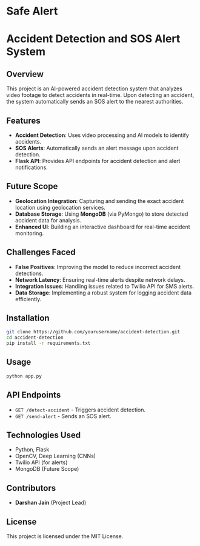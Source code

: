 # Safe Alert
# Accident Detection and SOS Alert System

## Overview
This project is an AI-powered accident detection system that analyzes video footage to detect accidents in real-time. Upon detecting an accident, the system automatically sends an SOS alert to the nearest authorities.

## Features
- **Accident Detection**: Uses video processing and AI models to identify accidents.
- **SOS Alerts**: Automatically sends an alert message upon accident detection.
- **Flask API**: Provides API endpoints for accident detection and alert notifications.

## Future Scope
- **Geolocation Integration**: Capturing and sending the exact accident location using geolocation services.
- **Database Storage**: Using **MongoDB** (via PyMongo) to store detected accident data for analysis.
- **Enhanced UI**: Building an interactive dashboard for real-time accident monitoring.

## Challenges Faced
- **False Positives**: Improving the model to reduce incorrect accident detections.
- **Network Latency**: Ensuring real-time alerts despite network delays.
- **Integration Issues**: Handling issues related to Twilio API for SMS alerts.
- **Data Storage**: Implementing a robust system for logging accident data efficiently.

## Installation
```sh
git clone https://github.com/yourusername/accident-detection.git
cd accident-detection
pip install -r requirements.txt
```

## Usage
```sh
python app.py
```

## API Endpoints
- `GET /detect-accident` - Triggers accident detection.
- `GET /send-alert` - Sends an SOS alert.

## Technologies Used
- Python, Flask
- OpenCV, Deep Learning (CNNs)
- Twilio API (for alerts)
- MongoDB (Future Scope)

## Contributors
- **Darshan Jain** (Project Lead)

## License
This project is licensed under the MIT License.
